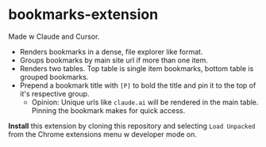 # bookmarks-extension

Made w Claude and Cursor.

- Renders bookmarks in a dense, file explorer like format. 
- Groups bookmarks by main site url if more than one item. 
- Renders two tables. Top table is single item bookmarks, bottom table is grouped bookmarks.
- Prepend a bookmark title with `[P]` to bold the title and pin it to the top of it's respective group.
  - Opinion: Unique urls like `claude.ai` will be rendered in the main table. Pinning the bookmark makes for quick access.

**Install** this extension by cloning this repository and selecting `Load Unpacked` from the Chrome extensions menu w developer mode on.